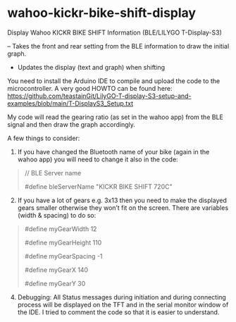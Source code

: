 # wahoo-kickr-bike-shift-display
Display Wahoo KICKR BIKE SHIFT Information (BLE/LILYGO T-Display-S3)

– Takes the front and rear setting from the BLE information to draw the initial graph.
- Updates the display (text and graph) when shifting


You need to install the Arduino IDE to compile and upload the code to the microcontroller. A very good HOWTO can be found here:
https://github.com/teastainGit/LilyGO-T-display-S3-setup-and-examples/blob/main/T-DisplayS3_Setup.txt

My code will read the gearing ratio (as set in the wahoo app) from the BLE signal and then draw the graph accordingly. 

A few things to consider:

1. If you have changed the Bluetooth name of your bike (again in the wahoo app) you will need to change it also in the code:

> // BLE Server name
> 
> #define bleServerName "KICKR BIKE SHIFT 720C"

2. If you have a lot of gears e.g. 3x13 then you need to make the displayed gears smaller otherwise they won’t fit on the screen. There are variables (width & spacing) to do so:

> #define myGearWidth 12
> 
> #define myGearHeight 110
> 
> #define myGearSpacing -1
> 
> #define myGearX 140
> 
> #define myGearY 30

4. Debugging: All Status messages during initiation and during connecting process will be displayed on the TFT and in the serial monitor window of the IDE. I tried to comment the code so that it is easier to understand.
